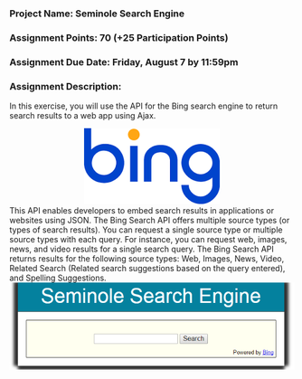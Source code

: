 <h3><b>Project Name:</b> Seminole Search Engine</h3>

<h3><b>Assignment Points: 70 (+25 Participation Points)</b> </h3>

<h3><b>Assignment Due Date:</b> Friday, August 7 by 11:59pm </h3>

<h3><b>Assignment Description:</b></h3>

In this exercise, you will use the API for the Bing search engine to return search results to a web app using Ajax.
<center>
<img src=".guides/img/bing.png" alt="Bing" />
</center>
This API enables developers to embed search results in applications or websites using JSON.  The Bing Search API offers multiple source types (or types of search results).  You can request a single source type or multiple source types with each query.  For instance, you can request web, images, news, and video results for a single search query.  The Bing Search API returns results for the following source types:  Web, Images, News, Video, Related Search (Related search suggestions based on the query entered), and Spelling Suggestions.

<center>
<img src=".guides/img/SearchEngine.png" alt="Seminole Search Engine App" />
</center>